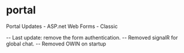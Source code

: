 # portal
Portal Updates - ASP.net Web Forms - Classic

-- Last update: remove the form authentication.
-- Removed signalR for global chat.
-- Removed OWIN on startup
